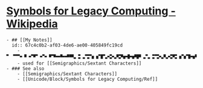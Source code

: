 # [Symbols for Legacy Computing - Wikipedia](https://en.wikipedia.org/wiki/Symbols_for_Legacy_Computing)
	- ## [[My Notes]]
	  id:: 67c4c0b2-af03-4de6-ae00-405849fc19cd
		- 🬀🬁🬂🬃🬄🬅🬆🬇🬈🬉🬊🬋🬌🬍🬎🬏🬐🬑🬒🬓🬔🬕🬖🬗🬘🬙🬚🬛🬜🬝🬞🬟🬠🬡🬢🬣🬤🬥🬦🬧🬨🬩🬪🬫🬬🬭🬮🬯🬰🬱🬲🬳🬴🬵🬶🬷🬸🬹🬺🬻🬼🬽🬾🬿🭀🭁🭂🭃🭄🭅🭆🭇🭈🭉🭊🭋🭌🭍🭎🭏🭐🭑🭒🭓🭔🭕🭖🭗🭘🭙🭚🭛🭜🭝🭞🭟🭠🭡🭢🭣🭤🭥🭦🭧🭨🭩🭪🭫🭬🭭🭮🭯🭰🭱🭲🭳🭴🭵🭶🭷🭸🭹🭺🭻🭼🭽🭾🭿🮀🮁🮂🮃🮄🮅🮆🮇🮈🮉🮊🮋🮌🮍🮎🮏🮐🮑🮒🮓🮔🮕🮖🮗🮘🮙🮚🮛🮜🮝🮞🮟🮠🮡🮢🮣🮤🮥🮦🮧🮨🮩🮪🮫🮬🮭🮮🮯🮰🮱🮲🮳🮴🮵🮶🮷🮸🮹🮺🮻🮼🮽🮾🮿🯀🯁🯂🯃🯄🯅🯆🯇🯈🯉🯊🯰🯱🯲🯳🯴🯵🯶🯷🯸🯹
		- used for [[Semigraphics/Sextant Characters]]
	- ### See also
		- [[Semigraphics/Sextant Characters]]
		- [[Unicode/Block/Symbols for Legacy Computing/Ref]]